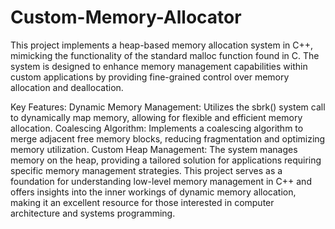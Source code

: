 # Custom-Memory-Allocator
This project implements a heap-based memory allocation system in C++, mimicking the functionality of the standard malloc function found in C. The system is designed to enhance memory management capabilities within custom applications by providing fine-grained control over memory allocation and deallocation.

Key Features:
Dynamic Memory Management: Utilizes the sbrk() system call to dynamically map memory, allowing for flexible and efficient memory allocation.
Coalescing Algorithm: Implements a coalescing algorithm to merge adjacent free memory blocks, reducing fragmentation and optimizing memory utilization.
Custom Heap Management: The system manages memory on the heap, providing a tailored solution for applications requiring specific memory management strategies.
This project serves as a foundation for understanding low-level memory management in C++ and offers insights into the inner workings of dynamic memory allocation, making it an excellent resource for those interested in computer architecture and systems programming.
